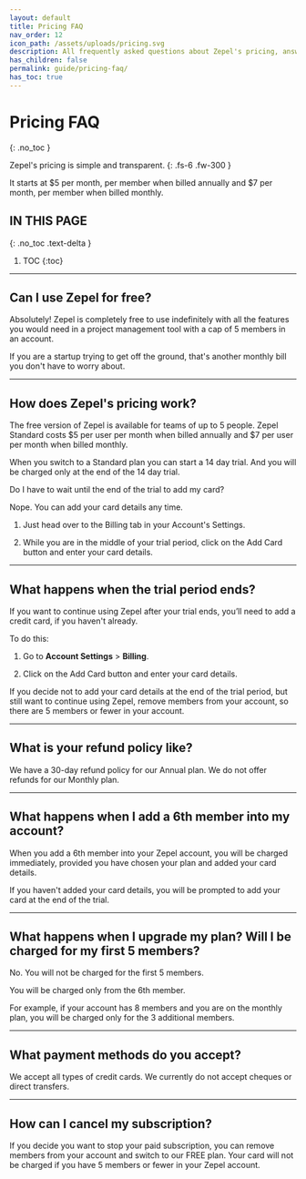 ```yaml
---
layout: default
title: Pricing FAQ
nav_order: 12
icon_path: /assets/uploads/pricing.svg
description: All frequently asked questions about Zepel's pricing, answered.
has_children: false
permalink: guide/pricing-faq/
has_toc: true
---
```


# Pricing FAQ
{: .no_toc }

Zepel's pricing is simple and transparent. 
{: .fs-6 .fw-300 }

It starts at $5 per month, per member when billed annually and $7 per month, per member when billed monthly.

## IN THIS PAGE
{: .no_toc .text-delta }

1. TOC
{:toc}

---

## Can I use Zepel for free?


Absolutely! Zepel is completely free to use indefinitely with all the features you would need in a project management tool with a cap of 5 members in an account.

If you are a startup trying to get off the ground, that's another monthly bill you don't have to worry about.

---

## How does Zepel's pricing work?

The free version of Zepel is available for teams of up to 5 people. Zepel Standard costs $5 per user per month when billed annually and $7 per user per month when billed monthly. 

When you switch to a Standard plan you can start a 14 day trial. And you will be charged only at the end of the 14 day trial.

Do I have to wait until the end of the trial to add my card?

Nope. You can add your card details any time. 

1. Just head over to the Billing tab in your Account's Settings.

2. While you are in the middle of your trial period, click on the Add Card button and enter your card details.

---

## What happens when the trial period ends?

If you want to continue using Zepel after your trial ends, you’ll need to add a credit card, if you haven't already. 

To do this: 

1. Go to __Account Settings__ > __Billing__. 

2. Click on the Add Card button and enter your card details.

If you decide not to add your card details at the end of the trial period, but still want to continue using Zepel, remove members from your account, so there are 5 members or fewer in your account.

---

## What is your refund policy like?

We have a 30-day refund policy for our Annual plan. We do not offer refunds for our Monthly plan.

---

## What happens when I add a 6th member into my account?

When you add a 6th member into your Zepel account, you will be charged immediately, provided you have chosen your plan and added your card details.

If you haven't added your card details, you will be prompted to add your card at the end of the trial.

---

## What happens when I upgrade my plan? Will I be charged for my first 5 members?

No. You will not be charged for the first 5 members.

You will be charged only from the 6th member. 

For example, if your account has 8 members and you are on the monthly plan, you will be charged only for the 3 additional members.

---

## What payment methods do you accept?

We accept all types of credit cards. We currently do not accept cheques or direct transfers.

---

## How can I cancel my subscription?

If you decide you want to stop your paid subscription, you can remove members from your account and switch to our FREE plan. Your card will not be charged if you have 5 members or fewer in your Zepel account.